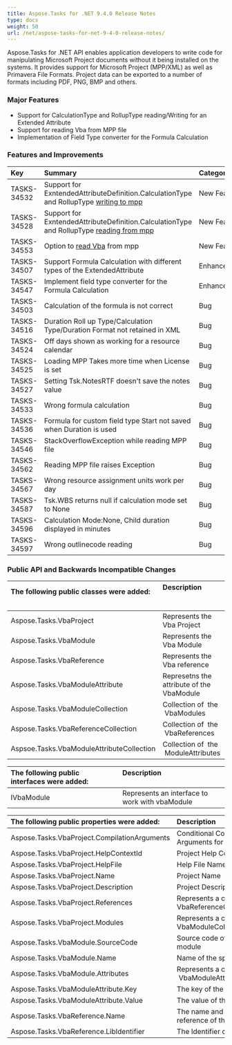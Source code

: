 ```yaml
---
title: Aspose.Tasks for .NET 9.4.0 Release Notes
type: docs
weight: 50
url: /net/aspose-tasks-for-net-9-4-0-release-notes/
---
```


Aspose.Tasks for .NET API enables application developers to write code for manipulating Microsoft Project documents without it being installed on the systems. It provides support for Microsoft Project (MPP/XML) as well as Primavera File Formats. Project data can be exported to a number of formats including PDF, PNG, BMP and others.
### **Major Features**
- Support for CalculationType and RollupType reading/Writing for an Extended Attribute
- Support for reading Vba from MPP file
- Implementation of Field Type converter for the Formula Calculation
### **Features and Improvements**

|**Key** |**Summary** |**Category** |
| :- | :- | :- |
|TASKS-34532 |Support for ExntendedAttributeDefinition.CalculationType and RollupType [writing to mpp](http://www.aspose.com/docs/display/tasksnet/Custom+Field+%28Extended+Attribute%29+Definition+Data)|New Feature |
|TASKS-34528 |Support for ExntendedAttributeDefinition.CalculationType and RollupType [reading from mpp](http://www.aspose.com/docs/display/tasksnet/Custom+Field+%28Extended+Attribute%29+Definition+Data)|New Feature |
|TASKS-34553 |Option to [read Vba](/pages/createpage.action?spaceKey=tasksnet&title=Reading+VBA+Information+from+MPP+file+%28zArchived%29&linkCreation=true&fromPageId=16288508) from mpp |New Feature |
|TASKS-34507 |Support Formula Calculation with different types of the ExtendedAttribute |Enhancement |
|TASKS-34547 |Implement field type converter for the Formula Calculation |Enhancement |
|TASKS-34503 |Calculation of the formula is not correct |Bug |
|TASKS-34516 |Duration Roll up Type/Calculation Type/Duration Format not retained in XML |Bug |
|TASKS-34524 |Off days shown as working for a resource calendar |Bug |
|TASKS-34525 |Loading MPP Takes more time when License is set |Bug |
|TASKS-34527 |Setting Tsk.NotesRTF doesn't save the notes value |Bug |
|TASKS-34533 |Wrong formula calculation |Bug |
|TASKS-34536 |Formula for custom field type Start not saved when Duration is used |Bug |
|TASKS-34546 |StackOverflowException while reading MPP file |Bug |
|TASKS-34562 |Reading MPP file raises Exception |Bug |
|TASKS-34567 |Wrong resource assignment units work per day |Bug |
|TASKS-34587 |Tsk.WBS returns null if calculation mode set to None |Bug |
|TASKS-34596 |Calculation Mode:None, Child duration displayed in minutes |Bug |
|TASKS-34597 |Wrong outlinecode reading |Bug |
### **Public API and Backwards Incompatible Changes**

|**The following public classes were added:**               |**Description**                                                                |
| :- | :- |
|Aspose.Tasks.VbaProject |Represents the Vba Project |
|Aspose.Tasks.VbaModule |Represents the Vba Module |
|Aspose.Tasks.VbaReference |Represents the Vba reference |
|Aspose.Tasks.VbaModuleAttribute |Represetns the attribute of the VbaModule |
|Aspose.Tasks.VbaModuleCollection |Collection of  the  VbaModules |
|Aspose.Tasks.VbaReferenceCollection |Collection of  the  VbaReferences |
|Aspsoe.Tasks.VbaModuleAttributeCollection |Collection of  the  ModuleAttributes |


|**The following public interfaces were added:**           |**Description**                                                               |
| :- | :- |
|IVbaModule |Represents an interface to work with vbaModule |


|**The following public properties were added:** |**Description** |
| :- | :- |
|Aspose.Tasks.VbaProject.CompilationArguments |Conditional Compilation Arguments for source code |
|Aspose.Tasks.VbaProject.HelpContextId |Project Help Context Id |
|Aspose.Tasks.VbaProject.HelpFile |Help File Name |
|Aspose.Tasks.VbaProject.Name |Project Name |
|Aspose.Tasks.VbaProject.Description |Project Description |
|Aspose.Tasks.VbaProject.References |Represents a collection of VbaReferenceCollection |
|Aspose.Tasks.VbaProject.Modules |Represents a collection of VbaModuleCollection |
|Aspose.Tasks.VbaModule.SourceCode |Source code of the specific module |
|Aspose.Tasks.VbaModule.Name |Name of the specific module |
|Aspose.Tasks.VbaModule.Attributes |Represents a collection of  VbaModuleAttributeCollection |
|Aspose.Tasks.VbaModuleAttribute.Key |The key of the attribute |
|Aspose.Tasks.VbaModuleAttribute.Value |The value of the attribute |
|Aspose.Tasks.VbaReference.Name |The name and full path to the reference of the vba project |
|Aspose.Tasks.VbaReference.LibIdentifier |The Identifier of the library |

